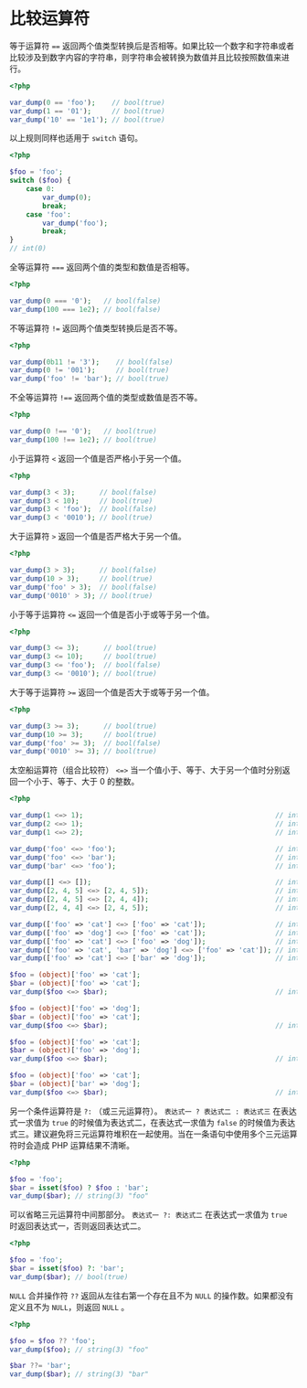 # 比较运算符

等于运算符 `==` 返回两个值类型转换后是否相等。如果比较一个数字和字符串或者比较涉及到数字内容的字符串，则字符串会被转换为数值并且比较按照数值来进行。

```php
<?php

var_dump(0 == 'foo');    // bool(true)
var_dump(1 == '01');     // bool(true)
var_dump('10' == '1e1'); // bool(true)

```

以上规则同样也适用于 `switch` 语句。

```php
<?php

$foo = 'foo';
switch ($foo) {
    case 0:
        var_dump(0);
        break;
    case 'foo':
        var_dump('foo');
        break;
}
// int(0)

```

全等运算符 `===` 返回两个值的类型和数值是否相等。

```php
<?php

var_dump(0 === '0');   // bool(false)
var_dump(100 === 1e2); // bool(false)

```

不等运算符 `!=` 返回两个值类型转换后是否不等。

```php
<?php

var_dump(0b11 != '3');    // bool(false)
var_dump(0 != '001');     // bool(true)
var_dump('foo' != 'bar'); // bool(true)

```

不全等运算符 `!==` 返回两个值的类型或数值是否不等。

```php
<?php

var_dump(0 !== '0');   // bool(true)
var_dump(100 !== 1e2); // bool(true)

```

小于运算符 `<` 返回一个值是否严格小于另一个值。

```php
<?php

var_dump(3 < 3);      // bool(false)
var_dump(3 < 10);     // bool(true)
var_dump(3 < 'foo');  // bool(false)
var_dump(3 < '0010'); // bool(true)

```

大于运算符 `>` 返回一个值是否严格大于另一个值。

```php
<?php

var_dump(3 > 3);      // bool(false)
var_dump(10 > 3);     // bool(true)
var_dump('foo' > 3);  // bool(false)
var_dump('0010' > 3); // bool(true)

```

小于等于运算符 `<=` 返回一个值是否小于或等于另一个值。

```php
<?php

var_dump(3 <= 3);      // bool(true)
var_dump(3 <= 10);     // bool(true)
var_dump(3 <= 'foo');  // bool(false)
var_dump(3 <= '0010'); // bool(true)

```

大于等于运算符 `>=` 返回一个值是否大于或等于另一个值。

```php
<?php

var_dump(3 >= 3);      // bool(true)
var_dump(10 >= 3);     // bool(true)
var_dump('foo' >= 3);  // bool(false)
var_dump('0010' >= 3); // bool(true)

```

太空船运算符（组合比较符） `<=>` 当一个值小于、等于、大于另一个值时分别返回一个小于、等于、大于 0 的整数。

```php
<?php

var_dump(1 <=> 1);                                               // int(0)
var_dump(2 <=> 1);                                               // int(1)
var_dump(1 <=> 2);                                               // int(-1)

var_dump('foo' <=> 'foo');                                       // int(0)
var_dump('foo' <=> 'bar');                                       // int(1)
var_dump('bar' <=> 'foo');                                       // int(-1)

var_dump([] <=> []);                                             // int(0)
var_dump([2, 4, 5] <=> [2, 4, 5]);                               // int(0)
var_dump([2, 4, 5] <=> [2, 4, 4]);                               // int(1)
var_dump([2, 4, 4] <=> [2, 4, 5]);                               // int(-1)

var_dump(['foo' => 'cat'] <=> ['foo' => 'cat']);                 // int(0)
var_dump(['foo' => 'dog'] <=> ['foo' => 'cat']);                 // int(1)
var_dump(['foo' => 'cat'] <=> ['foo' => 'dog']);                 // int(-1)
var_dump(['foo' => 'cat', 'bar' => 'dog'] <=> ['foo' => 'cat']); // int(1)
var_dump(['foo' => 'cat'] <=> ['bar' => 'dog']);                 // int(1)

$foo = (object)['foo' => 'cat'];
$bar = (object)['foo' => 'cat'];
var_dump($foo <=> $bar);                                         // int(0)

$foo = (object)['foo' => 'dog'];
$bar = (object)['foo' => 'cat'];
var_dump($foo <=> $bar);                                         // int(1)

$foo = (object)['foo' => 'cat'];
$bar = (object)['foo' => 'dog'];
var_dump($foo <=> $bar);                                         // int(-1)

$foo = (object)['foo' => 'cat'];
$bar = (object)['bar' => 'dog'];
var_dump($foo <=> $bar);                                         // int(1)

```

另一个条件运算符是 `?:` （或三元运算符）。 `表达式一 ? 表达式二 : 表达式三` 在表达式一求值为 `true` 的时候值为表达式二，在表达式一求值为 `false` 的时候值为表达式三。建议避免将三元运算符堆积在一起使用。当在一条语句中使用多个三元运算符时会造成 PHP 运算结果不清晰。

```php
<?php

$foo = 'foo';
$bar = isset($foo) ? $foo : 'bar';
var_dump($bar); // string(3) "foo"

```

可以省略三元运算符中间那部分。 `表达式一 ?: 表达式二` 在表达式一求值为 `true` 时返回表达式一，否则返回表达式二。

```php
<?php

$foo = 'foo';
$bar = isset($foo) ?: 'bar';
var_dump($bar); // bool(true)

```

`NULL` 合并操作符 `??` 返回从左往右第一个存在且不为 `NULL` 的操作数。如果都没有定义且不为 `NULL`，则返回 `NULL` 。

```php
<?php

$foo = $foo ?? 'foo';
var_dump($foo); // string(3) "foo"

$bar ??= 'bar';
var_dump($bar); // string(3) "bar"

```

